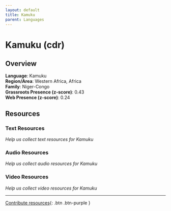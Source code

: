 ```yaml
---
layout: default
title: Kamuku
parent: Languages
---
```


# Kamuku (cdr)

## Overview

**Language**: Kamuku  
**Region/Area**: Western Africa, Africa  
**Family**: Niger-Congo  
**Grassroots Presence (z-score)**: 0.43  
**Web Presence (z-score)**: 0.24  

## Resources

### Text Resources
*Help us collect text resources for Kamuku*

### Audio Resources
*Help us collect audio resources for Kamuku*

### Video Resources
*Help us collect video resources for Kamuku*

---

[Contribute resources](https://forms.office.com/e/1SfLJx3u1r){: .btn .btn-purple }
